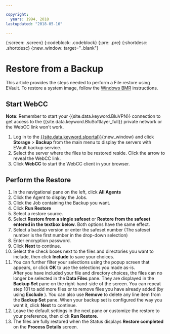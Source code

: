 ```yaml
---

copyright:
  years: 1994, 2018
lastupdated: "2018-05-16"

---
```

{:screen: .screen}
{:codeblock: .codeblock}
{:pre: .pre}
{:shortdesc: .shortdesc}
{:new_window: target="_blank"}

# Restore from a Backup

This article provides the steps needed to perform a File restore using EVault. To restore a system image, follow the [Windows BMR](restoring-evault-bmr-system-volume-image.html) instructions.

## Start WebCC

**Note**: Remember to start your {{site.data.keyword.BluVPN}} connection to get access to the {{site.data.keyword.BluSoftlayer_full}} private network or the WebCC link won't work.

1. Log in to the [{{site.data.keyword.slportal}}](https://control.softlayer.com/){:new_window} and click **Storage** > **Backup** from the main menu to display the servers with EVault backup service. 
2. Select the server where the files to be restored reside. Click the arrow to reveal the WebCC link.
3. Click **WebCC** to start the WebCC client in your browser. 

## Perform the Restore

1. In the navigational pane on the left, click **All Agents**
2. Click the Agent to display the Jobs.
3. Click the Job containing the Backup you want.
4. Click **Run Restore**
5. Select a restore source.
6. Select **Restore from a single safeset** or **Restore from the safeset entered in the textbox below**. Both options have the same effect.
7. Select a backup version or enter the safeset number (The safeset number is the first number in the drop-down selection)
8. Enter encryption password.
9. Click **Next** to continue.
10. Select the check boxes next to the files and directories you want to include, then click **Include** to save your choices.
11. You can further filter your selections using the popup screen that appears, or click **OK** to use the selections you made as-is. <br/>
After you have included your file and directory choices, the files can no longer be selected in the **Data Files** pane. They are displayed in the **Backup Set** pane on the right-hand-side of the screen. You can repeat step 101 to add more files or to remove files you have already added (by using **Exclude** ). You can also use **Remove** to delete any line item from the **Backup Set** pane. When your backup set is configured the way you want it, click **Next** to continue.
12. Leave the default settings in the next pane or customize the restore to your preference, then click **Run Restore**. 
13. The files are fully restored when the Status displays **Restore completed** on the **Process Details** screen.
